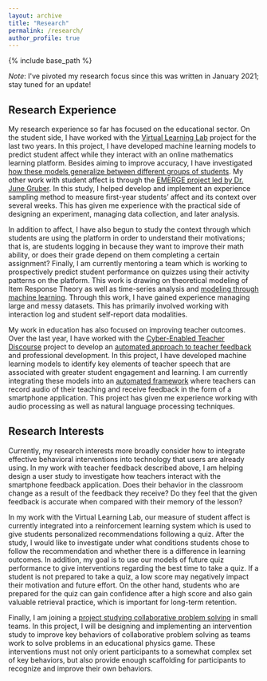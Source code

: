 ```yaml
---
layout: archive
title: "Research"
permalink: /research/
author_profile: true
---
```


{% include base_path %}

_Note_: I've pivoted my research focus since this was written in January 2021; stay tuned for an update!

## Research Experience
My research experience so far has focused on the educational sector. On the student side, I have worked with the [Virtual Learning Lab](http://virtuallearninglab.org/) project for the last two years. In this project, I have developed machine learning models to predict student affect while they interact with an online mathematics learning platform. Besides aiming to improve accuracy, I have investigated [how these models generalize between different groups of students](https://emilykjensen.github.io/publication/edm19-generalizability). My other work with student affect is through the [EMERGE project led by Dr. June Gruber](http://gruberpeplab.com/index.php). In this study, I helped develop and implement an experience sampling method to measure first-year students’ affect and its context over several weeks. This has given me experience with the practical side of designing an experiment, managing data collection, and later analysis.

In addition to affect, I have also begun to study the context through which students are using the platform in order to understand their motivations; that is, are students logging in because they want to improve their math ability, or does their grade depend on them completing a certain assignment? Finally, I am currently mentoring a team which is working to prospectively predict student performance on quizzes using their activity patterns on the platform. This work is drawing on theoretical modeling of Item Response Theory as well as time-series analysis and [modeling through machine learning](https://emilykjensen.github.io/publication/lak21-quiz-prediction). Through this work, I have gained experience managing large and messy datasets. This has primarily involved working with interaction log and student self-report data modalities.

My work in education has also focused on improving teacher outcomes. Over the last year, I have worked with the [Cyber-Enabled Teacher Discourse](https://www.nsf.gov/awardsearch/showAward?AWD_ID=1735793&HistoricalAwards=false) project to develop an [automated approach to teacher feedback](https://emilykjensen.github.io/publication/lak21-teacher-talk) and professional development. In this project, I have developed machine learning models to identify key elements of teacher speech that are associated with greater student engagement and learning. I am currently integrating these models into an [automated framework](https://dl.acm.org/doi/10.1145/3313831.3376418) where teachers can record audio of their teaching and receive feedback in the form of a smartphone application. This project has given me experience working with audio processing as well as natural language processing techniques.

## Research Interests
Currently, my research interests more broadly consider how to integrate effective behavioral interventions into technology that users are already using. In my work with teacher feedback described above, I am helping design a user study to investigate how teachers interact with the smartphone feedback application. Does their behavior in the classroom change as a result of the feedback they receive? Do they feel that the given feedback is accurate when compared with their memory of the lesson? 

In my work with the Virtual Learning Lab, our measure of student affect is currently integrated into a reinforcement learning system which is used to give students personalized recommendations following a quiz. After the study, I would like to investigate under what conditions students chose to follow the recommendation and whether there is a difference in learning outcomes. In addition, my goal is to use our models of future quiz performance to give interventions regarding the best time to take a quiz. If a student is not prepared to take a quiz, a low score may negatively impact their motivation and future effort. On the other hand, students who are prepared for the quiz can gain confidence after a high score and also gain valuable retrieval practice, which is important for long-term retention. 

Finally, I am joining a [project studying collaborative problem solving](https://www.nsf.gov/awardsearch/showAward?AWD_ID=1660877&HistoricalAwards=false) in small teams. In this project, I will be designing and implementing an intervention study to improve key behaviors of collaborative problem solving as teams work to solve problems in an educational physics game. These interventions must not only orient participants to a somewhat complex set of key behaviors, but also provide enough scaffolding for participants to recognize and improve their own behaviors.
